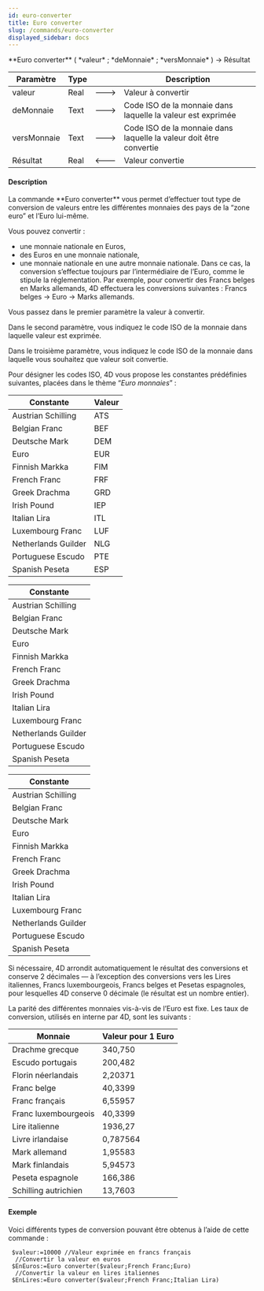 ```yaml
---
id: euro-converter
title: Euro converter
slug: /commands/euro-converter
displayed_sidebar: docs
---
```


<!--REF #_command_.Euro converter.Syntax-->**Euro converter** ( *valeur* ; *deMonnaie* ; *versMonnaie* ) -> Résultat<!-- END REF-->
<!--REF #_command_.Euro converter.Params-->
| Paramètre | Type |  | Description |
| --- | --- | --- | --- |
| valeur | Real | &#x1F852; | Valeur à convertir |
| deMonnaie | Text | &#x1F852; | Code ISO de la monnaie dans laquelle la valeur est exprimée |
| versMonnaie | Text | &#x1F852; | Code ISO de la monnaie dans laquelle la valeur doit être convertie |
| Résultat | Real | &#x1F850; | Valeur convertie |

<!-- END REF-->

#### Description 

<!--REF #_command_.Euro converter.Summary-->La commande **Euro converter** vous permet d’effectuer tout type de conversion de valeurs entre les différentes monnaies des pays de la “zone euro” et l’Euro lui-même.<!-- END REF-->

Vous pouvez convertir :

* une monnaie nationale en Euros,
* des Euros en une monnaie nationale,
* une monnaie nationale en une autre monnaie nationale. Dans ce cas, la conversion s’effectue toujours par l’intermédiaire de l’Euro, comme le stipule la réglementation. Par exemple, pour convertir des Francs belges en Marks allemands, 4D effectuera les conversions suivantes : Francs belges -> Euro -> Marks allemands.

Vous passez dans le premier paramètre la valeur à convertir. 

Dans le second paramètre, vous indiquez le code ISO de la monnaie dans laquelle valeur est exprimée. 

Dans le troisième paramètre, vous indiquez le code ISO de la monnaie dans laquelle vous souhaitez que valeur soit convertie.

Pour désigner les codes ISO, 4D vous propose les constantes prédéfinies suivantes, placées dans le thème “*Euro monnaies*” :

| Constante           | Valeur |
| ------------------- | ------ |
| Austrian Schilling  | ATS    |
| Belgian Franc       | BEF    |
| Deutsche Mark       | DEM    |
| Euro                | EUR    |
| Finnish Markka      | FIM    |
| French Franc        | FRF    |
| Greek Drachma       | GRD    |
| Irish Pound         | IEP    |
| Italian Lira        | ITL    |
| Luxembourg Franc    | LUF    |
| Netherlands Guilder | NLG    |
| Portuguese Escudo   | PTE    |
| Spanish Peseta      | ESP    |

  
| Constante           |
| ------------------- |
| Austrian Schilling  |
| Belgian Franc       |
| Deutsche Mark       |
| Euro                |
| Finnish Markka      |
| French Franc        |
| Greek Drachma       |
| Irish Pound         |
| Italian Lira        |
| Luxembourg Franc    |
| Netherlands Guilder |
| Portuguese Escudo   |
| Spanish Peseta      |

  
| Constante           |
| ------------------- |
| Austrian Schilling  |
| Belgian Franc       |
| Deutsche Mark       |
| Euro                |
| Finnish Markka      |
| French Franc        |
| Greek Drachma       |
| Irish Pound         |
| Italian Lira        |
| Luxembourg Franc    |
| Netherlands Guilder |
| Portuguese Escudo   |
| Spanish Peseta      |

Si nécessaire, 4D arrondit automatiquement le résultat des conversions et conserve 2 décimales — à l’exception des conversions vers les Lires italiennes, Francs luxembourgeois, Francs belges et Pesetas espagnoles, pour lesquelles 4D conserve 0 décimale (le résultat est un nombre entier).

La parité des différentes monnaies vis-à-vis de l’Euro est fixe. Les taux de conversion, utilisés en interne par 4D, sont les suivants : 

| **Monnaie**          | **Valeur pour 1 Euro** |
| -------------------- | ---------------------- |
| Drachme grecque      | 340,750                |
| Escudo portugais     | 200,482                |
| Florin néerlandais   | 2,20371                |
| Franc belge          | 40,3399                |
| Franc français       | 6,55957                |
| Franc luxembourgeois | 40,3399                |
| Lire italienne       | 1936,27                |
| Livre irlandaise     | 0,787564               |
| Mark allemand        | 1,95583                |
| Mark finlandais      | 5,94573                |
| Peseta espagnole     | 166,386                |
| Schilling autrichien | 13,7603                |

#### Exemple 

Voici différents types de conversion pouvant être obtenus à l’aide de cette commande :

```4d
 $valeur:=10000 //Valeur exprimée en francs français
  //Convertir la valeur en euros
 $EnEuros:=Euro converter($valeur;French Franc;Euro)
  //Convertir la valeur en lires italiennes
 $EnLires:=Euro converter($valeur;French Franc;Italian Lira)
```
